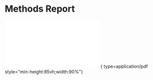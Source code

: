 # Methods Report
![Alt text](Methods_Report.pdf){ type=application/pdf style="min-height:85vh;width:90%"}